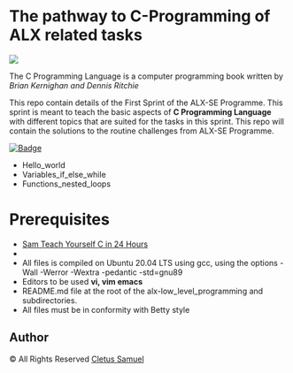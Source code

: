 <h1>The pathway to C-Programming of ALX related tasks</h1>

<img src="https://easystudyhub.com/wp-content/uploads/2023/03/C-progamming.jpg">

<p>The C Programming Language is a computer programming book written by <em>Brian Kernighan and Dennis Ritchie</em> </p>

<p>This repo contain details of the First Sprint of the ALX-SE Programme.
  This sprint is meant to teach the basic aspects of <strong>C Programming Language</strong> with different topics that are suited for the tasks in this sprint.
  This repo will contain the solutions to the routine challenges from ALX-SE Programme.
</p>
<a href="https://www.example.com/data-science">
  <img src="https://img.shields.io/badge/Topic-Data%20Science-blue" alt="Badge" title="Topics Covered">
</a>
<ul>
<li>Hello_world</li>
<li>Variables_if_else_while</li>
<li>Functions_nested_loops</li>
</ul>

<h1>Prerequisites</h1>
<ul>
<li><a href="https://www.pdfdrive.com/sams-teach-yourself-c-in-24-hours-e17514248.html">Sam Teach Yourself C in 24 Hours</a><li>
<li>All files is compiled on Ubuntu 20.04 LTS using gcc, using the options -Wall -Werror -Wextra -pedantic -std=gnu89</li>
<li>Editors to be used <strong>vi, vim emacs</strong></li>
<li>README.md file at the root of the alx-low_level_programming and subdirectories.</li>
<li>All files must be in conformity with Betty style</li>
</ul>

<h2>Author</h2>
<p>&copy; All Rights Reserved <a href="https://cletsymedia.github.io/Prof-Portfolio/">Cletus Samuel</a></p>